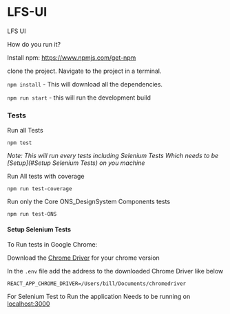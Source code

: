 # LFS-UI
LFS UI

How do you run it? 

Install npm: https://www.npmjs.com/get-npm

clone the project. Navigate to the project in a terminal.

`npm install` - This will download all the dependencies. 

`npm run start` - this will run the development build

### Tests 

Run all Tests
```
npm test
```
_Note: This will run every tests including Selenium Tests Which needs to be [Setup](#Setup Selenium Tests) on you machine_

Run All tests with coverage
```
npm run test-coverage
```
Run only the Core ONS_DesignSystem Components tests
```
npm run test-ONS
```

#### Setup Selenium Tests

To Run tests in Google Chrome:

Download the [Chrome Driver](https://sites.google.com/a/chromium.org/chromedriver/downloads) for your chrome version

In the `.env` file add the address to the downloaded Chrome Driver like below
```
REACT_APP_CHROME_DRIVER=/Users/bill/Documents/chromedriver
```

For Selenium Test to Run the application Needs to be running on [localhost:3000](http://localhost:3000/)

